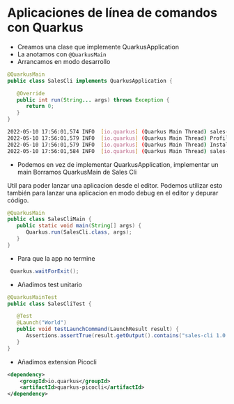 # Aplicaciones de línea de comandos con Quarkus

* Creamos una clase que implemente QuarkusApplication
* La anotamos con `@QuarkusMain`
* Arrancamos en modo desarrollo
```java
@QuarkusMain
public class SalesCli implements QuarkusApplication {

   @Override
   public int run(String... args) throws Exception {
      return 0;
   }
}
```
```bash
2022-05-10 17:56:01,574 INFO  [io.quarkus] (Quarkus Main Thread) sales-cli 1.0.0-SNAPSHOT on JVM (powered by Quarkus 2.8.3.Final) started in 0.147s. 
2022-05-10 17:56:01,579 INFO  [io.quarkus] (Quarkus Main Thread) Profile dev activated. Live Coding activated.
2022-05-10 17:56:01,579 INFO  [io.quarkus] (Quarkus Main Thread) Installed features: [cdi]
2022-05-10 17:56:01,584 INFO  [io.quarkus] (Quarkus Main Thread) sales-cli stopped in 0.000s
```

* Podemos en vez de implementar QuarkusApplication, implementar un main
Borramos QuarkusMain de Sales Cli

Util para poder lanzar una aplicacion desde el editor. Podemos utilizar esto también para lanzar una aplicacion
en modo debug en el editor y depurar código.

```java
@QuarkusMain
public class SalesCliMain {
   public static void main(String[] args) {
      Quarkus.run(SalesCli.class, args);
   }
}
```

* Para que la app no termine

```java
 Quarkus.waitForExit();
```

* Añadimos test unitario

```java
@QuarkusMainTest
public class SalesCliTest {

   @Test
   @Launch("World")
   public void testLaunchCommand(LaunchResult result) {
      Assertions.assertTrue(result.getOutput().contains("sales-cli 1.0.0-SNAPSHOT on JVM"));
   }
}
```

* Añadimos extension Picocli
```xml
<dependency>
    <groupId>io.quarkus</groupId>
    <artifactId>quarkus-picocli</artifactId>
</dependency>
```
